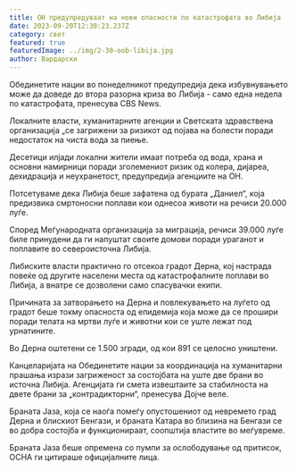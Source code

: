 ```yaml
---
title: ОН предупредуваат на нови опасности по катастрофата во Либија
date: 2023-09-20T12:30:23.237Z
category: свет
featured: true
featuredImage: ../img/2-30-oob-libija.jpg
author: Вардарски
---
```

Обединетите нации во понеделникот предупредија дека избувнувањето може да доведе до втора разорна криза во Либија - само една недела по катастрофата, пренесува CBS News.

Локалните власти, хуманитарните агенции и Светската здравствена организација „се загрижени за ризикот од појава на болести поради недостаток на чиста вода за пиење.

Десетици илјади локални жители имаат потреба од вода, храна и основни намирници поради зголемениот ризик од колера, дијареа, дехидрација и неухранетост, предупредија агенциите на ОН.

Потсетуваме дека Либија беше зафатена од бурата „Даниел“, која предизвика смртоносни поплави кои однесоа животи на речиси 20.000 луѓе.

Според Меѓународната организација за миграција, речиси 39.000 луѓе биле принудени да ги напуштат своите домови поради ураганот и поплавите во североисточна Либија.

Либиските власти практично го отсекоа градот Дерна, кој настрада повеќе од другите населени места од катастрофалните поплави во Либија, а внатре се дозволени само спасувачки екипи.

Причината за затворањето на Дерна и повлекувањето на луѓето од градот беше токму опасноста од епидемија која може да се прошири поради телата на мртви луѓе и животни кои се уште лежат под урнатините.

Во Дерна оштетени се 1.500 згради, од кои 891 се целосно уништени.

Канцеларијата на Обединетите нации за координација на хуманитарни прашања изрази загриженост за состојбата на уште две брани во источна Либија. Агенцијата ги смета извештаите за стабилноста на двете брани за „контрадикторни“, пренесува Дојче веле.

Браната Јаза, која се наоѓа помеѓу опустошениот од невремето град Дерна и блискиот Бенгази, и браната Катара во близина на Бенгази се во добра состојба и функционираат, соопштија властите во меѓувреме.

Браната Јаза беше опремена со пумпи за ослободување од притисок, OCHA ги цитираше официјалните лица.